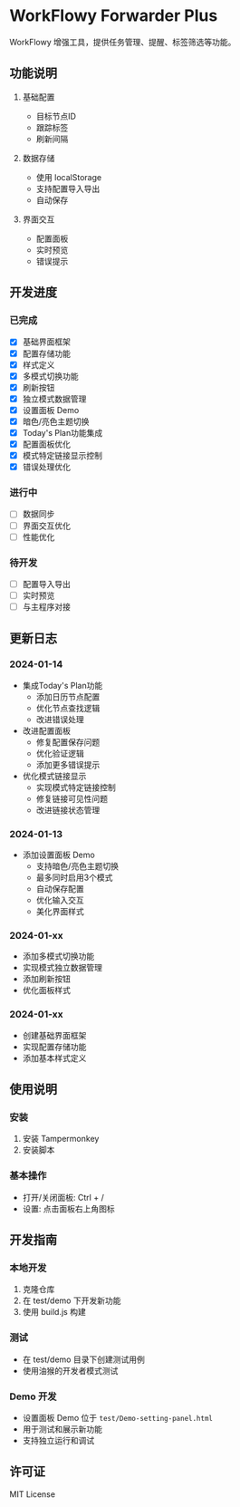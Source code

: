 # WorkFlowy Forwarder Plus

WorkFlowy 增强工具，提供任务管理、提醒、标签筛选等功能。

## 功能说明

1. 基础配置
   - 目标节点ID
   - 跟踪标签
   - 刷新间隔

2. 数据存储
   - 使用 localStorage
   - 支持配置导入导出
   - 自动保存

3. 界面交互
   - 配置面板
   - 实时预览
   - 错误提示

## 开发进度

### 已完成
- [x] 基础界面框架
- [x] 配置存储功能
- [x] 样式定义
- [x] 多模式切换功能
- [x] 刷新按钮
- [x] 独立模式数据管理
- [x] 设置面板 Demo
- [x] 暗色/亮色主题切换
- [x] Today's Plan功能集成
- [x] 配置面板优化
- [x] 模式特定链接显示控制
- [x] 错误处理优化

### 进行中
- [ ] 数据同步
- [ ] 界面交互优化
- [ ] 性能优化

### 待开发
- [ ] 配置导入导出
- [ ] 实时预览
- [ ] 与主程序对接

## 更新日志

### 2024-01-14
- 集成Today's Plan功能
  - 添加日历节点配置
  - 优化节点查找逻辑
  - 改进错误处理
- 改进配置面板
  - 修复配置保存问题
  - 优化验证逻辑
  - 添加更多错误提示
- 优化模式链接显示
  - 实现模式特定链接控制
  - 修复链接可见性问题
  - 改进链接状态管理

### 2024-01-13
- 添加设置面板 Demo
  - 支持暗色/亮色主题切换
  - 最多同时启用3个模式
  - 自动保存配置
  - 优化输入交互
  - 美化界面样式

### 2024-01-xx
- 添加多模式切换功能
- 实现模式独立数据管理
- 添加刷新按钮
- 优化面板样式

### 2024-01-xx
- 创建基础界面框架
- 实现配置存储功能
- 添加基本样式定义

## 使用说明

### 安装
1. 安装 Tampermonkey
2. 安装脚本

### 基本操作
- 打开/关闭面板: Ctrl + /
- 设置: 点击面板右上角图标

## 开发指南

### 本地开发
1. 克隆仓库
2. 在 test/demo 下开发新功能
3. 使用 build.js 构建

### 测试
- 在 test/demo 目录下创建测试用例
- 使用油猴的开发者模式测试

### Demo 开发
- 设置面板 Demo 位于 `test/Demo-setting-panel.html`
- 用于测试和展示新功能
- 支持独立运行和调试

## 许可证
MIT License